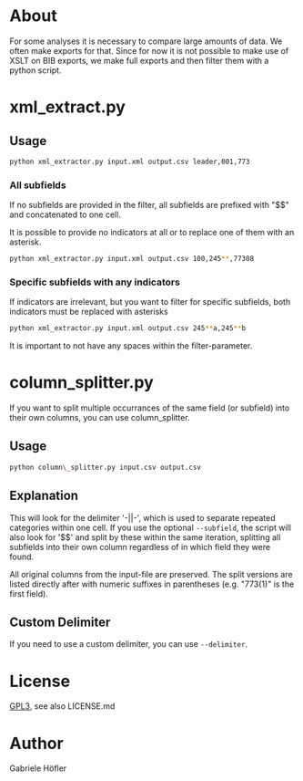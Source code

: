 # About
For some analyses it is necessary to compare large amounts of data. We
often make exports for that. Since for now it is not possible to make
use of XSLT on BIB exports, we make full exports and then filter them
with a python script.

# xml\_extract.py

## Usage

```bash
python xml_extractor.py input.xml output.csv leader,001,773
```

### All subfields
If no subfields are provided in the filter, all subfields are prefixed 
with "$$<subfield-code>" and concatenated to one cell.

It is possible to provide no indicators at all or to replace one of them
with an asterisk.

```bash
python xml_extractor.py input.xml output.csv 100,245**,77308
```

### Specific subfields with any indicators
If indicators are irrelevant, but you want to filter for specific subfields,
both indicators must be replaced with asterisks

```bash
python xml_extractor.py input.xml output.csv 245**a,245**b
```

It is important to not have any spaces within the filter-parameter.

# column\_splitter.py

If you want to split multiple occurrances of the same field (or subfield)
into their own columns, you can use column_splitter.

## Usage

```bash
python column\_splitter.py input.csv output.csv
```

## Explanation
This will look for the delimiter '-||-', which is used to separate
repeated categories within one cell. If you use the optional
`--subfield`, the script will also look for '$$' and split by these
within the same iteration, splitting all subfields into their own
column regardless of in which field they were found.

All original columns from the input-file are preserved. The split
versions are listed directly after with numeric suffixes in parentheses
(e.g. "773(1)" is the first field).

## Custom Delimiter
If you need to use a custom delimiter, you can use `--delimiter`.

# License
[GPL3](https://www.gnu.org/licenses/gpl-3.0.en.html), see also LICENSE.md

# Author
Gabriele Höfler